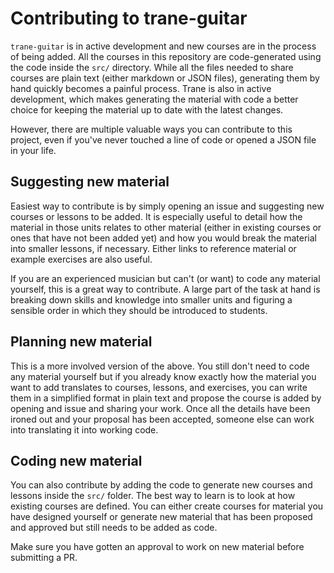 # Contributing to trane-guitar

`trane-guitar` is in active development and new courses are in the process of being added. All the
courses in this repository are code-generated using the code inside the `src/` directory. While all
the files needed to share courses are plain text (either markdown or JSON files), generating them by
hand quickly becomes a painful process. Trane is also in active development, which makes generating
the material with code a better choice for keeping the material up to date with the latest changes.

However, there are multiple valuable ways you can contribute to this project, even if you've never
touched a line of code or opened a JSON file in your life.

## Suggesting new material

Easiest way to contribute is by simply opening an issue and suggesting new courses or lessons to be
added. It is especially useful to detail how the material in those units relates to other material
(either in existing courses or ones that have not been added yet) and how you would break the
material into smaller lessons, if necessary. Either links to reference material or example
exercises are also useful.

If you are an experienced musician but can't (or want) to code any material yourself, this is a
great way to contribute. A large part of the task at hand is breaking down skills and knowledge
into smaller units and figuring a sensible order in which they should be introduced to students.

## Planning new material

This is a more involved version of the above. You still don't need to code any material yourself but
if you already know exactly how the material you want to add translates to courses, lessons, and
exercises, you can write them in a simplified format in plain text and propose the course is added
by opening and issue and sharing your work. Once all the details have been ironed out and your
proposal has been accepted, someone else can work into translating it into working code.

## Coding new material

You can also contribute by adding the code to generate new courses and lessons inside the `src/`
folder. The best way to learn is to look at how existing courses are defined. You can either create
courses for material you have designed yourself or generate new material that has been proposed and
approved but still needs to be added as code.

Make sure you have gotten an approval to work on new material before submitting a PR.
